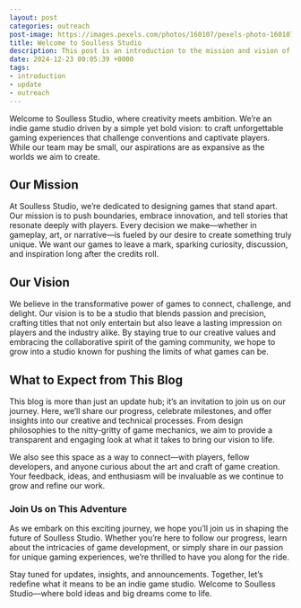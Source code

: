 ```yaml
---
layout: post
categories: outreach
post-image: https://images.pexels.com/photos/160107/pexels-photo-160107.jpeg?auto=compress&cs=tinysrgb&w=1260&h=750&dpr=2&h=650&w=940
title: Welcome to Soulless Studio
description: This post is an introduction to the mission and vision of the team at Soulless Studio.
date: 2024-12-23 00:05:39 +0000
tags:
- introduction
- update
- outreach
---
```


Welcome to Soulless Studio, where creativity meets ambition. We’re an indie game studio driven by a simple yet bold vision: to craft unforgettable gaming experiences that challenge conventions and captivate players. While our team may be small, our aspirations are as expansive as the worlds we aim to create.

## Our Mission

At Soulless Studio, we’re dedicated to designing games that stand apart. Our mission is to push boundaries, embrace innovation, and tell stories that resonate deeply with players. Every decision we make—whether in gameplay, art, or narrative—is fueled by our desire to create something truly unique. We want our games to leave a mark, sparking curiosity, discussion, and inspiration long after the credits roll.

## Our Vision

We believe in the transformative power of games to connect, challenge, and delight. Our vision is to be a studio that blends passion and precision, crafting titles that not only entertain but also leave a lasting impression on players and the industry alike. By staying true to our creative values and embracing the collaborative spirit of the gaming community, we hope to grow into a studio known for pushing the limits of what games can be.

## What to Expect from This Blog

This blog is more than just an update hub; it’s an invitation to join us on our journey. Here, we’ll share our progress, celebrate milestones, and offer insights into our creative and technical processes. From design philosophies to the nitty-gritty of game mechanics, we aim to provide a transparent and engaging look at what it takes to bring our vision to life.

We also see this space as a way to connect—with players, fellow developers, and anyone curious about the art and craft of game creation. Your feedback, ideas, and enthusiasm will be invaluable as we continue to grow and refine our work.

### Join Us on This Adventure

As we embark on this exciting journey, we hope you’ll join us in shaping the future of Soulless Studio. Whether you’re here to follow our progress, learn about the intricacies of game development, or simply share in our passion for unique gaming experiences, we’re thrilled to have you along for the ride.

Stay tuned for updates, insights, and announcements. Together, let’s redefine what it means to be an indie game studio. Welcome to Soulless Studio—where bold ideas and big dreams come to life.